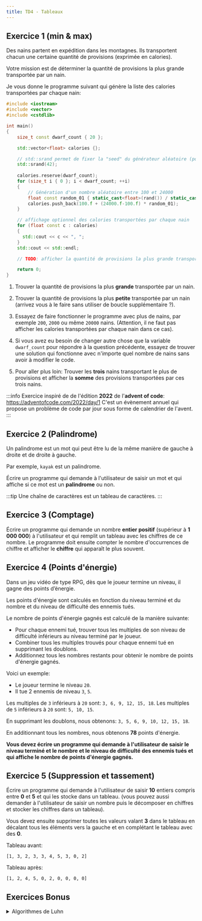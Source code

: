 ```yaml
---
title: TD4 - Tableaux
---
```


## Exercice 1 (min & max)

Des nains partent en expédition dans les montagnes. Ils transportent chacun une certaine quantité de provisions (exprimée en calories).

Votre mission est de déterminer la quantité de provisions la plus grande transportée par un nain.

Je vous donne le programme suivant qui génère la liste des calories transportées par chaque nain:

```cpp
#include <iostream>
#include <vector>
#include <cstdlib>

int main()
{
    size_t const dwarf_count { 20 };

    std::vector<float> calories {};

    // std::srand permet de fixer la "seed" du générateur aléatoire (pour avoir des résultats reproductibles)
    std::srand(42);
    
    calories.reserve(dwarf_count);
    for (size_t i { 0 }; i < dwarf_count; ++i)
    {
        // Génération d'un nombre aléatoire entre 100 et 24000
        float const random_01 { static_cast<float>(rand()) / static_cast<float>(RAND_MAX) };
        calories.push_back(100.f + (24000.f-100.f) * random_01);
    }

    // affichage optionnel des calories transportées par chaque nain
    for (float const c : calories)
    {
      std::cout << c << ", ";
    }
    std::cout << std::endl;

    // TODO: afficher la quantité de provisions la plus grande transportée par un nain

    return 0;
}
```

1. Trouver la quantité de provisions la plus **grande** transportée par un nain.
2. Trouver la quantité de provisions la plus **petite** transportée par un nain (arrivez vous à le faire sans utiliser de boucle supplémentaire ?).
3. Essayez de faire fonctionner le programme avec plus de nains, par exemple `200`, `2000` ou même `20000` nains. (Attention, il ne faut pas afficher les calories transportées par chaque nain dans ce cas).
4. Si vous avez eu besoin de changer autre chose que la variable `dwarf_count` pour répondre à la question précédente, essayez de trouver une solution qui fonctionne avec n'importe quel nombre de nains sans avoir à modifier le code.

5. Pour aller plus loin: 
  Trouver les **trois** nains transportant le plus de provisions et afficher la **somme** des provisions transportées par ces trois nains.

:::info
Exercice inspiré de de l'édition **2022** de l'**advent of code**: https://adventofcode.com/2022/day/1
C'est un évènement annuel qui propose un problème de code par jour sous forme de calendrier de l'avent.
:::

## Exercice 2 (Palindrome)

Un palindrome est un mot qui peut être lu de la même manière de gauche à droite et de droite à gauche.

Par exemple, `kayak` est un palindrome.

Écrire un programme qui demande à l'utilisateur de saisir un mot et qui affiche si ce mot est un **palindrome** ou non.

:::tip
Une chaîne de caractères est un tableau de caractères.
:::

## Exercice 3 (Comptage)

Écrire un programme qui demande un nombre **entier positif** (supérieur à **1 000 000**) à l'utilisateur et qui remplit un tableau avec les chiffres de ce nombre.
Le programme doit ensuite compter le nombre d'occurrences de chiffre et afficher le **chiffre** qui apparaît le plus souvent.

## Exercice 4 (Points d'énergie)

Dans un jeu vidéo de type RPG, dès que le joueur termine un niveau, il gagne des points d’énergie.

Les points d'énergie sont calculés en fonction du niveau terminé et du nombre et du niveau de difficulté des ennemis tués.

Le nombre de points d'énergie gagnés est calculé de la manière suivante:

- Pour chaque ennemi tué, trouver tous les multiples de son niveau de difficulté inférieurs au niveau terminé par le joueur.
- Combiner tous les multiples trouvés pour chaque ennemi tué en supprimant les doublons.
- Additionnez tous les nombres restants pour obtenir le nombre de points d'énergie gagnés.

Voici un exemple:

- Le joueur termine le niveau `20`.
- Il tue 2 ennemis de niveau `3`, `5`.

Les multiples de `3` inférieurs à `20` sont: `3, 6, 9, 12, 15, 18`.
Les multiples de `5` inférieurs à `20` sont: `5, 10, 15`.

En supprimant les doublons, nous obtenons: `3, 5, 6, 9, 10, 12, 15, 18`.

En additionnant tous les nombres, nous obtenons **78** points d'énergie.

**Vous devez écrire un programme qui demande à l'utilisateur de saisir le niveau terminé et le nombre et le niveau de difficulté des ennemis tués et qui affiche le nombre de points d'énergie gagnés.**

## Exercice 5 (Suppression et tassement)

Écrire un programme qui demande à l'utilisateur de saisir **10** entiers compris entre **0** et **5** et qui les stocke dans un tableau. (vous pouvez aussi demander à l'utilisateur de saisir un nombre puis le décomposer en chiffres et stocker les chiffres dans un tableau).

Vous devez ensuite supprimer toutes les valeurs valant **3** dans le tableau en décalant tous les éléments vers la gauche et en complétant le tableau avec des **0**.

Tableau avant:
```
[1, 3, 2, 3, 3, 4, 5, 3, 0, 2]
```

Tableau après:
```
[1, 2, 4, 5, 0, 2, 0, 0, 0, 0]
```

## Exercices Bonus

<details>

<summary>Algorithmes de Luhn</summary>

Le numéro de carte bancaire est un nombre de 16 chiffres. Il est composé de 4 groupes de 4 chiffres séparés par un espace.

Tous les numéros de carte bancaire ne sont pas valides et il existe des algorithmes pour le vérifier.
Cela permet de vérifier rapidement si un numéro de carte bancaire est valide ou non sans avoir à contacter la banque et permet de détecter rapidement certaines erreurs de saisie (comme l'inversion de deux chiffres par exemple).

---

L'algorithme de **Luhn** est l'un de ces algorithmes.

Son principe est de calculer, à partir d'un nombre (ou une suite de chiffres), une clé de contrôle (appelée **checksum**) qui permet de vérifier que le numéro est correct (car la clé est un nombre qui est dépendant des autres et doit respecter certaines conditions).

Dans notre cas, la clé de contrôle est calculée de la manière suivante:

- On **multiplie** un chiffre sur deux **par 2** (en commençant par le deuxième chiffre).
- Si le résultat de la multiplication est **supérieur à 9**, on **additionne** les chiffres du résultat (par exemple, 8 * 2 = 16, 1 + 6 = 7).
- On additionne tous les chiffres (y compris ceux qui n'ont pas été multipliés par 2).

Si le résultat (la clé de contrôle) est un multiple de 10, alors le numéro est valide.

<details>
<summary>
Un exemple
</summary>

Prenons le numéro de carte bancaire suivant: `1234 5678 9002 3456`.

On multiplie un chiffre sur deux par 2 (en commençant par le dernier chiffre):

```
1  2  3  4  5  6  7  8  9  0  0  2  3  4  5  6
   x2    x2    x2    x2    x2    x2    x2    x2
1  4  3  8  5  12 7  16 9  0  0  4  3  8  5  12
```

On additionne les chiffres du résultat si le résultat est supérieur à 9:

```
1  4  3  8  5  12 7  16 9  0  0  4  3  8  5  12
1  4  3  8  5  3  7  7  9  0  0  4  3  8  5  3
```

On additionne tous les chiffres:

```
1  4  3  8  5  3  7  7  9  0  0  4  3  8  5  3
1 + 4 + 3 + 8 + 5 + 3 + 7 + 7 + 9 + 0 + 0 + 4 + 3 + 8 + 5 + 3 = 70
```

La clé de contrôle est `70`.

`70` est un multiple de `10`, donc le numéro de carte bancaire est valide.

</details>

**Vous devez écrire un programme qui demande à l'utilisateur de saisir un numéro de carte bancaire et qui affiche si ce numéro est valide ou non.**

Pour la saisie, vous êtes libre de choisir le format ou syntaxe que vous voulez (via une chaîne de caractères, avec ou sans espaces, un nombre ou une boucle sur plusieurs chiffres).

:::tip
- Convertissez premièrement la chaîne de caractères en un tableau de chiffres.
- Pour convertir un caractère en un nombre, vous pouvez utiliser la fonction `std::stoi` (string to integer) ou la valeur **ASCII** du caractère. (voir l'[Exercice 5](/TDs/S1/Variables/#exercice-5-ascii) du TD2).
:::

</details>